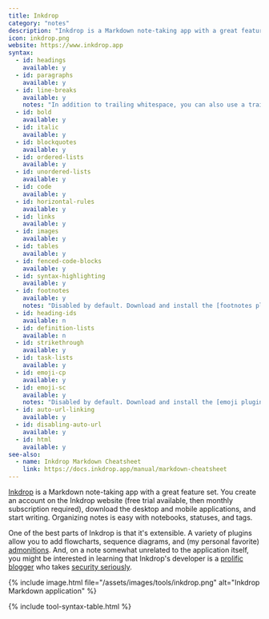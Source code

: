 ```yaml
---
title: Inkdrop
category: "notes"
description: "Inkdrop is a Markdown note-taking app with a great feature set."
icon: inkdrop.png
website: https://www.inkdrop.app
syntax:
  - id: headings
    available: y
  - id: paragraphs
    available: y
  - id: line-breaks
    available: y
    notes: "In addition to trailing whitespace, you can also use a trailing backslash to achieve the same result."
  - id: bold
    available: y
  - id: italic
    available: y
  - id: blockquotes
    available: y
  - id: ordered-lists
    available: y
  - id: unordered-lists
    available: y
  - id: code
    available: y
  - id: horizontal-rules
    available: y
  - id: links
    available: y
  - id: images
    available: y
  - id: tables
    available: y
  - id: fenced-code-blocks
    available: y
  - id: syntax-highlighting
    available: y
  - id: footnotes
    available: y
    notes: "Disabled by default. Download and install the [footnotes plugin](https://github.com/inkdropapp/inkdrop-footnotes) to enable."
  - id: heading-ids
    available: n
  - id: definition-lists
    available: n
  - id: strikethrough
    available: y
  - id: task-lists
    available: y
  - id: emoji-cp
    available: y
  - id: emoji-sc
    available: y
    notes: "Disabled by default. Download and install the [emoji plugin](https://github.com/inkdropapp/inkdrop-markdown-emoji) to enable."
  - id: auto-url-linking
    available: y
  - id: disabling-auto-url
    available: y
  - id: html
    available: y
see-also:
  - name: Inkdrop Markdown Cheatsheet
    link: https://docs.inkdrop.app/manual/markdown-cheatsheet
---
```


[Inkdrop](https://www.inkdrop.app) is a Markdown note-taking app with a great feature set. You create an account on the Inkdrop website (free trial available, then monthly subscription required), download the desktop and mobile applications, and start writing. Organizing notes is easy with notebooks, statuses, and tags.

One of the best parts of Inkdrop is that it's extensible. A variety of plugins allow you to add flowcharts, sequence diagrams, and (my personal favorite) [admonitions](https://github.com/libeanim/inkdrop-admonition). And, on a note somewhat unrelated to the application itself, you might be interested in learning that Inkdrop's developer is a [prolific blogger](https://blog.inkdrop.info/) who takes [security seriously](https://docs.inkdrop.app/security).

{% include image.html file="/assets/images/tools/inkdrop.png" alt="Inkdrop Markdown application" %}

{% include tool-syntax-table.html %}
